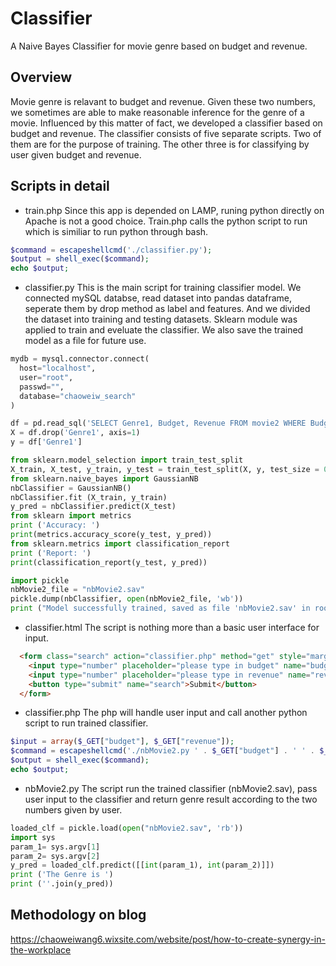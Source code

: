 # Classifier
A Naive Bayes Classifier for movie genre based on budget and revenue.

## Overview
Movie genre is relavant to budget and revenue. Given these two numbers, we sometimes are able to make reasonable inference for the genre of a movie. Influenced by this matter of fact, we developed a classifier based on budget and revenue. The classifier consists of five separate scripts. Two of them are for the purpose of training. The other three is for classifying by user given budget and revenue.

## Scripts in detail
- train.php
Since this app is depended on LAMP, runing python directly on Apache is not a good choice. Train.php calls the python script to run which is similiar to run python through bash.
```php
$command = escapeshellcmd('./classifier.py');
$output = shell_exec($command);
echo $output;
```
- classifier.py
This is the main script for training classifier model. We connected mySQL databse, read dataset into pandas dataframe, seperate them by drop method as label and features. And we divided the dataset into training and testing datasets. Sklearn module was applied to train and eveluate the classifier. We also save the trained model as a file for future use.
```python
mydb = mysql.connector.connect(
  host="localhost",
  user="root",
  passwd="",
  database="chaoweiw_search"
)
```
```python
df = pd.read_sql('SELECT Genre1, Budget, Revenue FROM movie2 WHERE Budget <> "" and Revenue <> "" and Genre1 <> ""', con=mydb)
X = df.drop('Genre1', axis=1)
y = df['Genre1']
```
```python
from sklearn.model_selection import train_test_split
X_train, X_test, y_train, y_test = train_test_split(X, y, test_size = 0.10)
from sklearn.naive_bayes import GaussianNB
nbClassifier = GaussianNB()
nbClassifier.fit (X_train, y_train)
y_pred = nbClassifier.predict(X_test)
from sklearn import metrics
print ('Accuracy: ')
print(metrics.accuracy_score(y_test, y_pred))
from sklearn.metrics import classification_report
print ('Report: ')
print(classification_report(y_test, y_pred)) 
```
```python
import pickle
nbMovie2_file = "nbMovie2.sav"
pickle.dump(nbClassifier, open(nbMovie2_file, 'wb'))
print ("Model successfully trained, saved as file 'nbMovie2.sav' in root directory")
```
- classifier.html
The script is nothing more than a basic user interface for input.
```html
  <form class="search" action="classifier.php" method="get" style="margin:auto;max-width:300px">
    <input type="number" placeholder="please type in budget" name="budget">
    <input type="number" placeholder="please type in revenue" name="revenue">
    <button type="submit" name="search">Submit</button>
  </form>
```
- classifier.php
The php will handle user input and call another python script to run trained classifier.
```php
$input = array($_GET["budget"], $_GET["revenue"]);
$command = escapeshellcmd('./nbMovie2.py ' . $_GET["budget"] . ' ' . $_GET["revenue"]);
$output = shell_exec($command);
echo $output;
```
- nbMovie2.py
The script run the trained classifier (nbMovie2.sav), pass user input to the classifier and return genre result according to the two numbers given by user.
```python
loaded_clf = pickle.load(open("nbMovie2.sav", 'rb'))
import sys
param_1= sys.argv[1]
param_2= sys.argv[2]
y_pred = loaded_clf.predict([[int(param_1), int(param_2)]])
print ('The Genre is ')
print (''.join(y_pred))
```
## Methodology on blog
https://chaoweiwang6.wixsite.com/website/post/how-to-create-synergy-in-the-workplace
